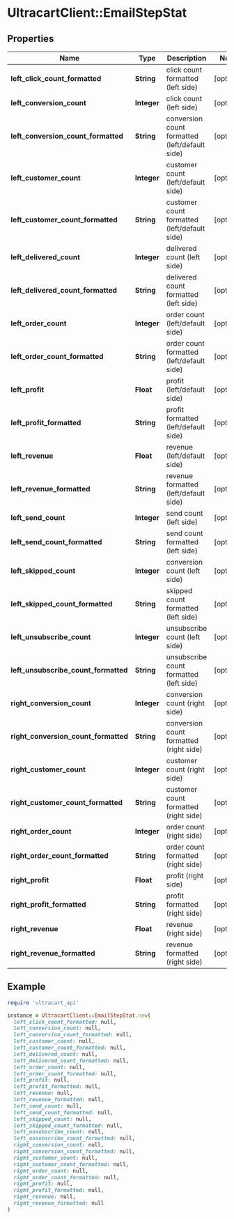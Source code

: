 # UltracartClient::EmailStepStat

## Properties

| Name | Type | Description | Notes |
| ---- | ---- | ----------- | ----- |
| **left_click_count_formatted** | **String** | click count formatted (left side) | [optional] |
| **left_conversion_count** | **Integer** | click count (left side) | [optional] |
| **left_conversion_count_formatted** | **String** | conversion count formatted (left/default side) | [optional] |
| **left_customer_count** | **Integer** | customer count (left/default side) | [optional] |
| **left_customer_count_formatted** | **String** | customer count formatted (left/default side) | [optional] |
| **left_delivered_count** | **Integer** | delivered count (left side) | [optional] |
| **left_delivered_count_formatted** | **String** | delivered count formatted (left side) | [optional] |
| **left_order_count** | **Integer** | order count (left/default side) | [optional] |
| **left_order_count_formatted** | **String** | order count formatted (left/default side) | [optional] |
| **left_profit** | **Float** | profit (left/default side) | [optional] |
| **left_profit_formatted** | **String** | profit formatted (left/default side) | [optional] |
| **left_revenue** | **Float** | revenue (left/default side) | [optional] |
| **left_revenue_formatted** | **String** | revenue formatted (left/default side) | [optional] |
| **left_send_count** | **Integer** | send count (left side) | [optional] |
| **left_send_count_formatted** | **String** | send count formatted (left side) | [optional] |
| **left_skipped_count** | **Integer** | conversion count (left side) | [optional] |
| **left_skipped_count_formatted** | **String** | skipped count formatted (left side) | [optional] |
| **left_unsubscribe_count** | **Integer** | unsubscribe count (left side) | [optional] |
| **left_unsubscribe_count_formatted** | **String** | unsubscribe count formatted (left side) | [optional] |
| **right_conversion_count** | **Integer** | conversion count (right side) | [optional] |
| **right_conversion_count_formatted** | **String** | conversion count formatted (right side) | [optional] |
| **right_customer_count** | **Integer** | customer count (right side) | [optional] |
| **right_customer_count_formatted** | **String** | customer count formatted (right side) | [optional] |
| **right_order_count** | **Integer** | order count (right side) | [optional] |
| **right_order_count_formatted** | **String** | order count formatted (right side) | [optional] |
| **right_profit** | **Float** | profit (right side) | [optional] |
| **right_profit_formatted** | **String** | profit formatted (right side) | [optional] |
| **right_revenue** | **Float** | revenue (right side) | [optional] |
| **right_revenue_formatted** | **String** | revenue formatted (right side) | [optional] |

## Example

```ruby
require 'ultracart_api'

instance = UltracartClient::EmailStepStat.new(
  left_click_count_formatted: null,
  left_conversion_count: null,
  left_conversion_count_formatted: null,
  left_customer_count: null,
  left_customer_count_formatted: null,
  left_delivered_count: null,
  left_delivered_count_formatted: null,
  left_order_count: null,
  left_order_count_formatted: null,
  left_profit: null,
  left_profit_formatted: null,
  left_revenue: null,
  left_revenue_formatted: null,
  left_send_count: null,
  left_send_count_formatted: null,
  left_skipped_count: null,
  left_skipped_count_formatted: null,
  left_unsubscribe_count: null,
  left_unsubscribe_count_formatted: null,
  right_conversion_count: null,
  right_conversion_count_formatted: null,
  right_customer_count: null,
  right_customer_count_formatted: null,
  right_order_count: null,
  right_order_count_formatted: null,
  right_profit: null,
  right_profit_formatted: null,
  right_revenue: null,
  right_revenue_formatted: null
)
```

